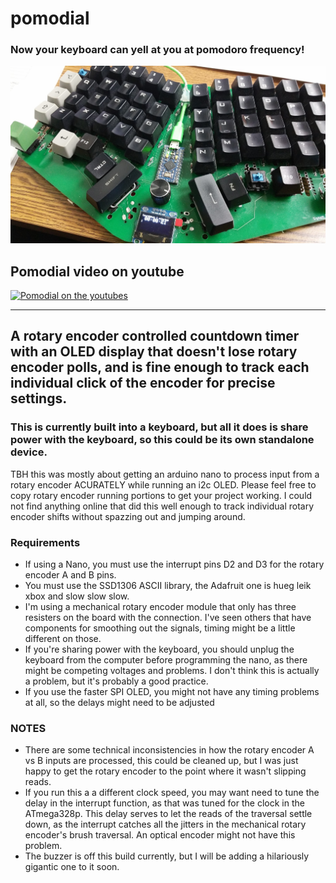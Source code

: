 # pomodial
### Now your keyboard can yell at you at pomodoro frequency!

![Pomodial installed on a Signum 3.1](https://github.com/TroyFletcher/pomodial/raw/master/20200219_085421.jpg)

## Pomodial video on youtube
[![Pomodial on the youtubes](https://img.youtube.com/vi/kT58mEs4q6I/0.jpg)](https://www.youtube.com/watch?v=kT58mEs4q6I)
***
## A rotary encoder controlled countdown timer with an OLED display that doesn't lose rotary encoder polls, and is fine enough to track each individual click of the encoder for precise settings.

### This is currently built into a keyboard, but all it does is share power with the keyboard, so this could be its own standalone device.

TBH this was mostly about getting an arduino nano to process input from a rotary encoder ACURATELY while running an i2c OLED. Please feel free to copy rotary encoder running portions to get your project working. I could not find anything online that did this well enough to track individual rotary encoder shifts without spazzing out and jumping around.

### Requirements 
- If using a Nano, you must use the interrupt pins D2 and D3 for the rotary encoder A and B pins.
- You must use the SSD1306 ASCII library, the Adafruit one is hueg leik xbox and slow slow slow.
- I'm using a mechanical rotary encoder module that only has three resisters on the board with the connection. I've seen others that have components for smoothing out the signals, timing might be a little different on those.
- If you're sharing power with the keyboard, you should unplug the keyboard from the computer before programming the nano, as there might be competing voltages and problems. I don't think this is actually a problem, but it's probably a good practice.
- If you use the faster SPI OLED, you might not have any timing problems at all, so the delays might need to be adjusted

### NOTES
- There are some technical inconsistencies in how the rotary encoder A vs B inputs are processed, this could be cleaned up, but I was just happy to get the rotary encoder to the point where it wasn't slipping reads.
- If you run this a a different clock speed, you may want need to tune the delay in the interrupt function, as that was tuned for the clock in the ATmega328p. This delay serves to let the reads of the traversal settle down, as the interrupt catches all the jitters in the mechanical rotary encoder's brush traversal. An optical encoder might not have this problem. 
- The buzzer is off this build currently, but I will be adding a hilariously gigantic one to it soon.